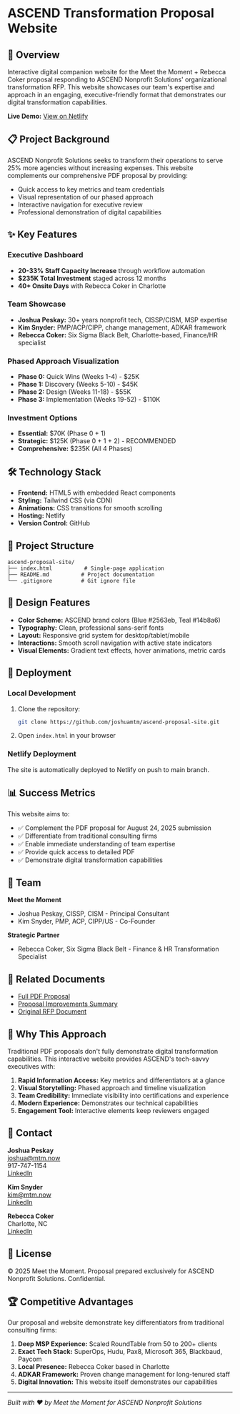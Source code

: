 # ASCEND Transformation Proposal Website

## 🚀 Overview

Interactive digital companion website for the Meet the Moment + Rebecca Coker proposal responding to ASCEND Nonprofit Solutions' organizational transformation RFP. This website showcases our team's expertise and approach in an engaging, executive-friendly format that demonstrates our digital transformation capabilities.

**Live Demo:** [View on Netlify](https://ascend-proposal-mtm.netlify.app)

## 📋 Project Background

ASCEND Nonprofit Solutions seeks to transform their operations to serve 25% more agencies without increasing expenses. This website complements our comprehensive PDF proposal by providing:

- Quick access to key metrics and team credentials
- Visual representation of our phased approach
- Interactive navigation for executive review
- Professional demonstration of digital capabilities

## ✨ Key Features

### Executive Dashboard
- **20-33% Staff Capacity Increase** through workflow automation
- **$235K Total Investment** staged across 12 months
- **40+ Onsite Days** with Rebecca Coker in Charlotte

### Team Showcase
- **Joshua Peskay:** 30+ years nonprofit tech, CISSP/CISM, MSP expertise
- **Kim Snyder:** PMP/ACP/CIPP, change management, ADKAR framework
- **Rebecca Coker:** Six Sigma Black Belt, Charlotte-based, Finance/HR specialist

### Phased Approach Visualization
- **Phase 0:** Quick Wins (Weeks 1-4) - $25K
- **Phase 1:** Discovery (Weeks 5-10) - $45K
- **Phase 2:** Design (Weeks 11-18) - $55K
- **Phase 3:** Implementation (Weeks 19-52) - $110K

### Investment Options
- **Essential:** $70K (Phase 0 + 1)
- **Strategic:** $125K (Phase 0 + 1 + 2) - RECOMMENDED
- **Comprehensive:** $235K (All 4 Phases)

## 🛠 Technology Stack

- **Frontend:** HTML5 with embedded React components
- **Styling:** Tailwind CSS (via CDN)
- **Animations:** CSS transitions for smooth scrolling
- **Hosting:** Netlify
- **Version Control:** GitHub

## 📁 Project Structure

```
ascend-proposal-site/
├── index.html          # Single-page application
├── README.md          # Project documentation
└── .gitignore         # Git ignore file
```

## 🎨 Design Features

- **Color Scheme:** ASCEND brand colors (Blue #2563eb, Teal #14b8a6)
- **Typography:** Clean, professional sans-serif fonts
- **Layout:** Responsive grid system for desktop/tablet/mobile
- **Interactions:** Smooth scroll navigation with active state indicators
- **Visual Elements:** Gradient text effects, hover animations, metric cards

## 🚀 Deployment

### Local Development
1. Clone the repository:
   ```bash
   git clone https://github.com/joshuamtm/ascend-proposal-site.git
   ```
2. Open `index.html` in your browser

### Netlify Deployment
The site is automatically deployed to Netlify on push to main branch.

## 📊 Success Metrics

This website aims to:
- ✅ Complement the PDF proposal for August 24, 2025 submission
- ✅ Differentiate from traditional consulting firms
- ✅ Enable immediate understanding of team expertise
- ✅ Provide quick access to detailed PDF
- ✅ Demonstrate digital transformation capabilities

## 👥 Team

**Meet the Moment**
- Joshua Peskay, CISSP, CISM - Principal Consultant
- Kim Snyder, PMP, ACP, CIPP/US - Co-Founder

**Strategic Partner**
- Rebecca Coker, Six Sigma Black Belt - Finance & HR Transformation Specialist

## 📝 Related Documents

- [Full PDF Proposal](ASCEND-RFP-Response-MTM-Coker.pdf)
- [Proposal Improvements Summary](ASCEND-Proposal-Improvements-Summary.md)
- [Original RFP Document](ASCEND-RFP.pdf)

## 🤝 Why This Approach

Traditional PDF proposals don't fully demonstrate digital transformation capabilities. This interactive website provides ASCEND's tech-savvy executives with:

1. **Rapid Information Access:** Key metrics and differentiators at a glance
2. **Visual Storytelling:** Phased approach and timeline visualization
3. **Team Credibility:** Immediate visibility into certifications and experience
4. **Modern Experience:** Demonstrates our technical capabilities
5. **Engagement Tool:** Interactive elements keep reviewers engaged

## 📧 Contact

**Joshua Peskay**  
joshua@mtm.now  
917-747-1154  
[LinkedIn](https://linkedin.com/in/joshuapeskay)

**Kim Snyder**  
kim@mtm.now  
[LinkedIn](https://linkedin.com/in/kimsnyderprofile)

**Rebecca Coker**  
Charlotte, NC  
[LinkedIn](https://linkedin.com/in/rebeccaecoker)

## 📄 License

© 2025 Meet the Moment. Proposal prepared exclusively for ASCEND Nonprofit Solutions. Confidential.

## 🏆 Competitive Advantages

Our proposal and website demonstrate key differentiators from traditional consulting firms:

1. **Deep MSP Experience:** Scaled RoundTable from 50 to 200+ clients
2. **Exact Tech Stack:** SuperOps, Hudu, Pax8, Microsoft 365, Blackbaud, Paycom
3. **Local Presence:** Rebecca Coker based in Charlotte
4. **ADKAR Framework:** Proven change management for long-tenured staff
5. **Digital Innovation:** This website itself demonstrates our capabilities

---

*Built with ❤️ by Meet the Moment for ASCEND Nonprofit Solutions*
